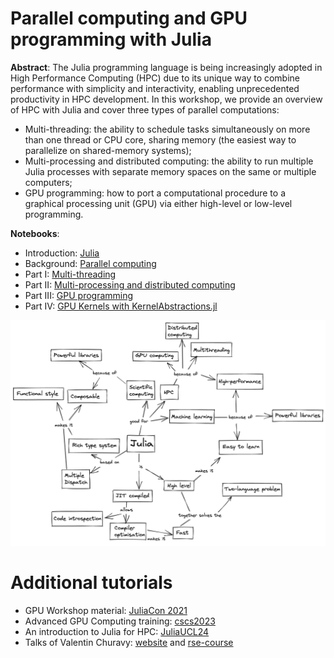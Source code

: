 # Parallel computing and GPU programming with Julia

**Abstract**: The Julia programming language is being increasingly adopted in High Performance Computing (HPC) due to its unique way to combine performance with simplicity and interactivity, enabling unprecedented productivity in HPC development.
In this workshop, we provide an overview of HPC with Julia and cover three types of parallel computations:
- Multi-threading: the ability to schedule tasks simultaneously on more than one thread or CPU core, sharing memory (the easiest way to parallelize on shared-memory systems);
- Multi-processing and distributed computing: the ability to run multiple Julia processes with separate memory spaces on the same or multiple computers;
- GPU programming: how to port a computational procedure to a graphical processing unit (GPU) via either high-level or low-level programming.

**Notebooks**:
- Introduction: [Julia](https://amontoison.github.io/Workshop-GERAD/introduction_julia.html)
- Background: [Parallel computing](https://amontoison.github.io/Workshop-GERAD/parallel_computing.html)
- Part I: [Multi-threading](https://amontoison.github.io/Workshop-GERAD/multithreading.html)
- Part II: [Multi-processing and distributed computing](https://amontoison.github.io/Workshop-GERAD/distributed_computing.html)
- Part III: [GPU programming](https://amontoison.github.io/Workshop-GERAD/gpu_programming.html)
- Part IV: [GPU Kernels with KernelAbstractions.jl](https://amontoison.github.io/Workshop-GERAD/gpu_kernels.html)

![Julia](./Graphics/julia_concept_map.png)

# Additional tutorials

- GPU Workshop material: [JuliaCon 2021](https://github.com/maleadt/juliacon21-gpu_workshop)
- Advanced GPU Computing training: [cscs2023](https://github.com/maleadt/cscs2023)
- An introduction to Julia for HPC: [JuliaUCL24](https://github.com/carstenbauer/JuliaUCL24)
- Talks of Valentin Churavy: [website](https://vchuravy.dev/talks/) and [rse-course](https://vchuravy.dev/rse-course/)
